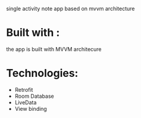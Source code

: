 single activity note app based on mvvm architecture

# Built with :
the app is built with MVVM architecure 

# Technologies:
- Retrofit
- Room Database
- LiveData
- View binding

